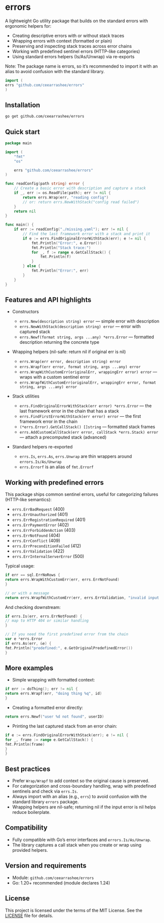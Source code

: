 # errors

A lightweight Go utility package that builds on the standard errors with ergonomic helpers for:

- Creating descriptive errors with or without stack traces
- Wrapping errors with context (formatted or plain)
- Preserving and inspecting stack traces across error chains
- Working with predefined sentinel errors (HTTP-like categories)
- Using standard errors helpers (Is/As/Unwrap) via re-exports

Note: The package name is errors, so it’s recommended to import it with an alias to avoid confusion with the standard library.

```go
import (
errs "github.com/ceearrashee/errors"
)
```

## Installation

```bash
go get github.com/ceearrashee/errors
```

## Quick start

```go
package main

import (
	"fmt"
	"os"

	errs "github.com/ceearrashee/errors"
)

func readConfig(path string) error {
	// Create a basic error with description and capture a stack
	if _, err := os.ReadFile(path); err != nil {
		return errs.Wrap(err, "reading config")
		// or: return errs.NewWithStack("config read failed")
	}
	return nil
}

func main() {
	if err := readConfig("./missing.yaml"); err != nil {
		// Find the last framework error with a stack and print it
		if e := errs.FindOriginalErrorWithStack(err); e != nil {
			fmt.Println("Error:", e.Error())
			fmt.Println("Stack trace:")
			for _, f := range e.GetCallStack() {
				fmt.Println(f)
			}
		} else {
			fmt.Println("Error:", err)
		}
	}
}
```

## Features and API highlights

- Constructors
    - `errs.New(description string) error` — simple error with description
    - `errs.NewWithStack(description string) error` — error with captured stack
    - `errs.Newf(format string, args ...any) *errs.Error` — formatted description returning the concrete type

- Wrapping helpers (nil-safe: return nil if original err is nil)
    - `errs.Wrap(err error, description string) error`
    - `errs.Wrapf(err error, format string, args ...any) error`
    - `errs.WrapWithCustomErr(originalErr, wrappingErr error) error` — wraps with a custom sentinel error
    - `errs.WrapfWithCustomErr(originalErr, wrappingErr error, format string, args ...any) error`

- Stack utilities
    - `errs.FindOriginalErrorWithStack(err error) *errs.Error` — the last framework error in the chain that has a stack
    - `errs.FindFirstErrorWithStack(err error) error` — the first framework error in the chain
    - `(*errs.Error).GetCallStack() []string` — formatted stack frames
    - `errs.AddCustomCallStack(err error, callStack *errs.Stack) error` — attach a precomputed stack (advanced)

- Standard helpers re-exported
    - `errs.Is`, `errs.As`, `errs.Unwrap` are thin wrappers around `errors.Is/As/Unwrap`
    - `errs.Errorf` is an alias of `fmt.Errorf`

## Working with predefined errors

This package ships common sentinel errors, useful for categorizing failures (HTTP-like semantics):

- `errs.ErrBadRequest` (400)
- `errs.ErrUnauthorized` (401)
- `errs.ErrRegistrationRequired` (401)
- `errs.ErrPaymentError` (402)
- `errs.ErrForbiddenAction` (403)
- `errs.ErrNotFound` (404)
- `errs.ErrConflict` (409)
- `errs.ErrPreconditionFailed` (412)
- `errs.ErrValidation` (422)
- `errs.ErrInternalServerError` (500)

Typical usage:

```go
if err == sql.ErrNoRows {
return errs.WrapWithCustomErr(err, errs.ErrNotFound)
}

// or with a message
return errs.WrapfWithCustomErr(err, errs.ErrValidation, "invalid input: %s", field)
```

And checking downstream:

```go
if errs.Is(err, errs.ErrNotFound) {
// map to HTTP 404 or similar handling
}

// If you need the first predefined error from the chain
var e *errs.Error
if errs.As(err, &e) {
fmt.Println("predefined:", e.GetOriginalPredefinedError())
}
```

## More examples

- Simple wrapping with formatted context:

```go
if err := doThing(); err != nil {
return errs.Wrapf(err, "doing thing %q", id)
}
```

- Creating a formatted error directly:

```go
return errs.Newf("user %d not found", userID)
```

- Printing the last captured stack from an error chain:

```go
if e := errs.FindOriginalErrorWithStack(err); e != nil {
for _, frame := range e.GetCallStack() {
fmt.Println(frame)
}
}
```

## Best practices

- Prefer `Wrap/Wrapf` to add context so the original cause is preserved.
- For categorization and cross-boundary handling, wrap with predefined sentinels and check via `errs.Is`.
- Always import with an alias (e.g., `errs`) to avoid confusion with the standard library `errors` package.
- Wrapping helpers are nil-safe; returning nil if the input error is nil helps reduce boilerplate.

## Compatibility

- Fully compatible with Go’s error interfaces and `errors.Is/As/Unwrap`.
- The library captures a call stack when you create or wrap using provided helpers.

## Version and requirements

- Module: `github.com/ceearrashee/errors`
- Go: 1.20+ recommended (module declares 1.24)

## License

This project is licensed under the terms of the MIT License. See the [LICENSE](./LICENSE) file for details.
